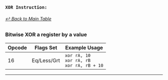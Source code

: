 ### `XOR Instruction:`
###### [↩ Back to Main Table](../README.md)
### Bitwise XOR a register by a value
| Opcode | Flags Set    | Example Usage |
|--------|-------------|---------------|
| 16     | Eq/Less/Grt | `xor rA, 10` <br> `xor rA, rB` <br> `xor rA, rB + 10` |
---  